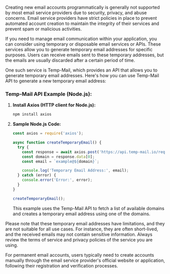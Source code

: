 Creating new email accounts programmatically is generally not supported by most email service providers due to security, privacy, and abuse concerns. Email service providers have strict policies in place to prevent automated account creation to maintain the integrity of their services and prevent spam or malicious activities.

If you need to manage email communication within your application, you can consider using temporary or disposable email services or APIs. These services allow you to generate temporary email addresses for specific purposes. Users can receive emails sent to these temporary addresses, but the emails are usually discarded after a certain period of time.

One such service is Temp-Mail, which provides an API that allows you to generate temporary email addresses. Here's how you can use Temp-Mail API to generate a new temporary email address:

### Temp-Mail API Example (Node.js):

1. **Install Axios (HTTP client for Node.js):**
   ```bash
   npm install axios
   ```

2. **Sample Node.js Code:**
   ```javascript
   const axios = require('axios');

   async function createTemporaryEmail() {
     try {
       const response = await axios.post('https://api.temp-mail.io/request/domains/');
       const domain = response.data[0];
       const email = `example@${domain}`;

       console.log('Temporary Email Address:', email);
     } catch (error) {
       console.error('Error:', error);
     }
   }

   createTemporaryEmail();
   ```

   This example uses the Temp-Mail API to fetch a list of available domains and creates a temporary email address using one of the domains.

Please note that these temporary email addresses have limitations, and they are not suitable for all use cases. For instance, they are often short-lived, and the received emails may not contain sensitive information. Always review the terms of service and privacy policies of the service you are using.

For permanent email accounts, users typically need to create accounts manually through the email service provider's official website or application, following their registration and verification processes.